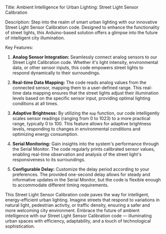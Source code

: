 Title: Ambient Intelligence for Urban Lighting: Street Light Sensor Calibration

Description:
Step into the realm of smart urban lighting with our innovative Street Light Sensor Calibration code. Designed to enhance the functionality of street lights, this Arduino-based solution offers a glimpse into the future of intelligent city illumination.

Key Features:

1. **Analog Sensor Integration:** Seamlessly connect analog sensors to our Street Light Calibration code. Whether it's light intensity, environmental data, or other sensor inputs, this code empowers street lights to respond dynamically to their surroundings.

2. **Real-time Data Mapping:** The code reads analog values from the connected sensor, mapping them to a user-defined range. This real-time data mapping ensures that the street lights adjust their illumination levels based on the specific sensor input, providing optimal lighting conditions at all times.

3. **Adaptive Brightness:** By utilizing the `map` function, our code intelligently scales sensor readings (ranging from 0 to 1023) to a more practical range, typically 0 to 100. This feature allows for adaptive brightness levels, responding to changes in environmental conditions and optimizing energy consumption.

4. **Serial Monitoring:** Gain insights into the system's performance through the Serial Monitor. The code regularly prints calibrated sensor values, enabling real-time observation and analysis of the street light's responsiveness to its surroundings.

5. **Configurable Delay:** Customize the delay period according to your preferences. The provided one-second delay allows for steady and informative updates in the Serial Monitor, but the code is flexible enough to accommodate different timing requirements.

This Street Light Sensor Calibration code paves the way for intelligent, energy-efficient urban lighting. Imagine streets that respond to variations in natural light, pedestrian activity, or traffic density, ensuring a safer and more welcoming city environment. Embrace the future of ambient intelligence with our Street Light Sensor Calibration code — illuminating urban spaces with efficiency, adaptability, and a touch of technological sophistication.
